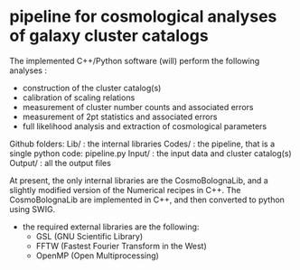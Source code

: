 # pipeline for cosmological analyses of galaxy cluster catalogs

The implemented C++/Python software (will) perform the following analyses :
- construction of the cluster catalog(s) 
- calibration of scaling relations
- measurement of cluster number counts and associated errors
- measurement of 2pt statistics and associated errors
- full likelihood analysis and extraction of cosmological parameters

Github folders: 
Lib/  :  the internal libraries
Codes/  :  the pipeline, that is a single python code: pipeline.py
Input/  :  the input data and cluster catalog(s)
Output/  :  all the output files
 
At present, the only internal libraries are the CosmoBolognaLib, and a slightly modified version of the Numerical recipes in C++.
The CosmoBolognaLib are implemented in C++, and then converted to python using SWIG.


- the required external libraries are the following:
  - GSL (GNU Scientific Library)
  - FFTW (Fastest Fourier Transform in the West)
  - OpenMP (Open Multiprocessing)


